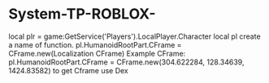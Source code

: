 # System-TP-ROBLOX-
local plr = game:GetService('Players').LocalPlayer.Character  local pl create a name of function.  pl.HumanoidRootPart.CFrame = CFrame.new(Localization CFrame)  Example CFrame: pl.HumanoidRootPart.CFrame = CFrame.new(304.622284, 128.34639, 1424.83582)  to get Cframe use Dex
